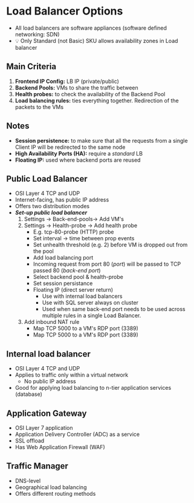 # Load Balancer Options

- All load balancers are software appliances (software defined networking: SDN)
- 💡 Only Standard (not Basic) SKU allows availability zones in Load balancer

## Main Criteria 
   1. **Frontend IP Config:** LB IP (private/public)
   2. **Backend Pools:** VMs to share the traffic between
   3. **Health probes:** to check the availability of the Backend Pool
   4. **Load balancing rules:** ties everything together. Redirection of the packets to the VMs
   
## Notes
   - **Session persistence:** to make sure that all the requests from a single Client IP will be redirected to the same node
   - **High Availability Ports (HA):** require a *standard* LB
   - **Floating IP:** used where backend ports are reused
 
## Public Load Balancer

- OSI Layer 4 TCP and UDP
- Internet-facing, has public IP address
- Offers two distribution modes
- ***Set-up public load balancer***
    1. Settings -> Back-end-pools-> Add VM's
    2. Settings -> Health-probe -> Add health probe
        - E.g. tcp-80-probe (HTTP) probe
        - Set interval -> time between prop events
        - Set unhealth threshold (e.g. 2) before VM is dropped out from the pool
        - Add load balancing port
        - Incoming request from port 80 (*port*) will be passed to TCP passed 80 (*back-end port*)
        - Select backend pool & health-probe
        - Set session persistance
        - Floating IP (direct server return)
            - Use with internal load balancers
            - Use with SQL server always on cluster
            - Used when same back-end port needs to be used across multiple rules in a single Load Balancer.
    3. Add inbound NAT rule
        - Map TCP 5000 to a VM's RDP port (3389)
        - Map TCP 5000 to a VM's RDP port (3389)

## Internal load balancer

- OSI Layer 4 TCP and UDP
- Applies to traffic only within a virtual network
  - No public IP address
- Good for applying load balancing to n-tier application services (database)

## Application Gateway

- OSI Layer 7 application
- Application Delivery Controller (ADC) as a service
- SSL offload
- Has Web Application Firewall (WAF)

## Traffic Manager

- DNS-level
- Geographical load balancing
- Offers different routing methods
